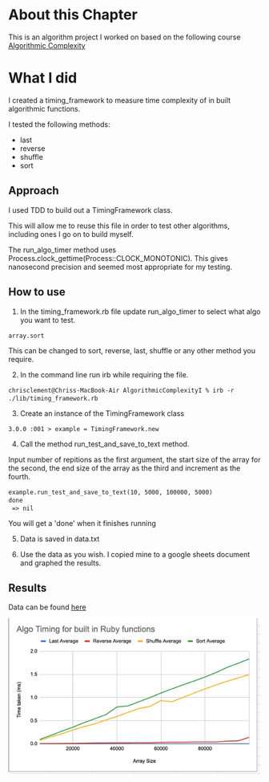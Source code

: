 # About this Chapter

This is an algorithm project I worked on based on the following course [Algorithmic Complexity](https://github.com/makersacademy/course/tree/main/algorithmic_complexity)

# What I did

I created a timing_framework to measure time complexity of in built algorithmic functions.

I tested the following methods: 

- last
- reverse
- shuffle
- sort

## Approach

I used TDD to build out a TimingFramework class. 

This will allow me to reuse this file in order to test other algorithms, including ones I go on to build myself.

The run_algo_timer method uses Process.clock_gettime(Process::CLOCK_MONOTONIC). This gives nanosecond precision and seemed most appropriate for my testing.

## How to use

1. In the timing_framework.rb file update run_algo_timer to select what algo you want to test.

````
array.sort
````

This can be changed to sort, reverse, last, shuffle or any other method you require.

2. In the command line run irb while requiring the file.

````
chrisclement@Chriss-MacBook-Air AlgorithmicComplexityI % irb -r ./lib/timing_framework.rb
````

3. Create an instance of the TimingFramework class

````
3.0.0 :001 > example = TimingFramework.new
````
4. Call the method run_test_and_save_to_text method.

Input number of repitions as the first argument, the start size of the array for the second, the end size of the array as the third and increment as the fourth.
````
example.run_test_and_save_to_text(10, 5000, 100000, 5000)
done
 => nil
 ````
 You will get a 'done' when it finishes running

 5. Data is saved in data.txt

 6. Use the data as you wish. I copied mine to a google sheets document and graphed the results.

## Results

Data can be found [here](https://docs.google.com/spreadsheets/d/14uYViN3dlMPi54IksSeizhh68CMMMzmi9XTWEdzgLTM/edit?usp=sharing)

<img src='./lib/graph.jpeg'>


